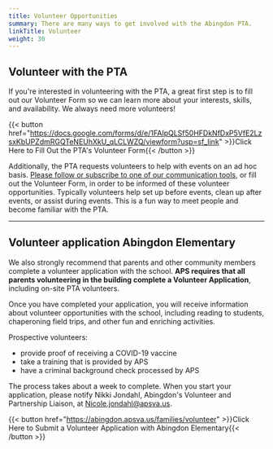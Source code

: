 ```yaml
---
title: Volunteer Opportunities
summary: There are many ways to get involved with the Abingdon PTA.
linkTitle: Volunteer
weight: 30
---
```


## Volunteer with the PTA

If you're interested in volunteering with the PTA, a great first step is to fill out our Volunteer Form so we can learn more about your interests, skills, and availability. We always need more volunteers!

{{< button href="https://docs.google.com/forms/d/e/1FAIpQLSf50HFDkNfDxP5VfE2LzsxKbUPZdmRGQTeNEUhXkU_qLCLWZQ/viewform?usp=sf_link" >}}Click Here to Fill Out the PTA's Volunteer Form{{< /button >}}

Additionally, the PTA requests volunteers to help with events on an ad hoc basis. [Please follow or subscribe to one of our communication tools](/connect/), or fill out the Volunteer Form, in order to be informed of these volunteer opportunities. Typically volunteers help set up before events, clean up after events, or assist during events. This is a fun way to meet people and become familiar with the PTA.

---

## Volunteer application Abingdon Elementary

We also strongly recommend that parents and other community members complete a volunteer application with the school. **APS requires that all parents volunteering in the building complete a Volunteer Application**, including on-site PTA volunteers.

Once you have completed your application, you will receive information about volunteer opportunities with the school, including reading to students, chaperoning field trips, and other fun and enriching activities.

Prospective volunteers:
- provide proof of receiving a COVID-19 vaccine
- take a training that is provided by APS
- have a criminal background check processed by APS

The process takes about a week to complete. When you start your application, please notify Nikki Jondahl, Abingdon's Volunteer and Partnership Liaison, at [Nicole.jondahl@apsva.us](mailto:Nicole.jondahl@apsva.us).

{{< button href="https://abingdon.apsva.us/families/volunteer" >}}Click Here to Submit a Volunteer Application with Abingdon Elementary{{< /button >}}
